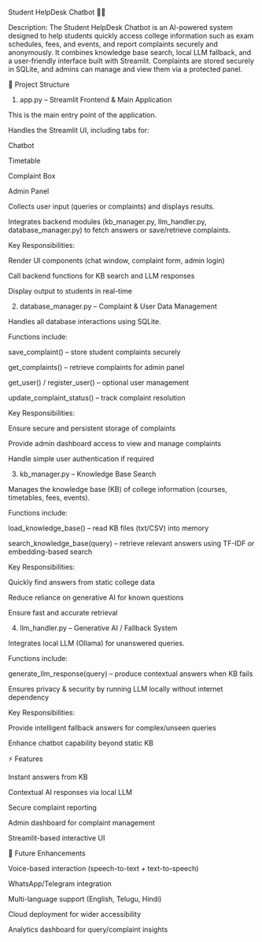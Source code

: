 Student HelpDesk Chatbot 🏫🤖

Description:
The Student HelpDesk Chatbot is an AI-powered system designed to help students quickly access college information such as exam schedules, fees, and events, and report complaints securely and anonymously. It combines knowledge base search, local LLM fallback, and a user-friendly interface built with Streamlit. Complaints are stored securely in SQLite, and admins can manage and view them via a protected panel.

📁 Project Structure
1. app.py – Streamlit Frontend & Main Application

This is the main entry point of the application.

Handles the Streamlit UI, including tabs for:

Chatbot

Timetable

Complaint Box

Admin Panel

Collects user input (queries or complaints) and displays results.

Integrates backend modules (kb_manager.py, llm_handler.py, database_manager.py) to fetch answers or save/retrieve complaints.

Key Responsibilities:

Render UI components (chat window, complaint form, admin login)

Call backend functions for KB search and LLM responses

Display output to students in real-time

2. database_manager.py – Complaint & User Data Management

Handles all database interactions using SQLite.

Functions include:

save_complaint() – store student complaints securely

get_complaints() – retrieve complaints for admin panel

get_user() / register_user() – optional user management

update_complaint_status() – track complaint resolution

Key Responsibilities:

Ensure secure and persistent storage of complaints

Provide admin dashboard access to view and manage complaints

Handle simple user authentication if required

3. kb_manager.py – Knowledge Base Search

Manages the knowledge base (KB) of college information (courses, timetables, fees, events).

Functions include:

load_knowledge_base() – read KB files (txt/CSV) into memory

search_knowledge_base(query) – retrieve relevant answers using TF-IDF or embedding-based search

Key Responsibilities:

Quickly find answers from static college data

Reduce reliance on generative AI for known questions

Ensure fast and accurate retrieval

4. llm_handler.py – Generative AI / Fallback System

Integrates local LLM (Ollama) for unanswered queries.

Functions include:

generate_llm_response(query) – produce contextual answers when KB fails

Ensures privacy & security by running LLM locally without internet dependency

Key Responsibilities:

Provide intelligent fallback answers for complex/unseen queries

Enhance chatbot capability beyond static KB

⚡ Features

Instant answers from KB

Contextual AI responses via local LLM

Secure complaint reporting

Admin dashboard for complaint management

Streamlit-based interactive UI

🔮 Future Enhancements

Voice-based interaction (speech-to-text + text-to-speech)

WhatsApp/Telegram integration

Multi-language support (English, Telugu, Hindi)

Cloud deployment for wider accessibility

Analytics dashboard for query/complaint insights
